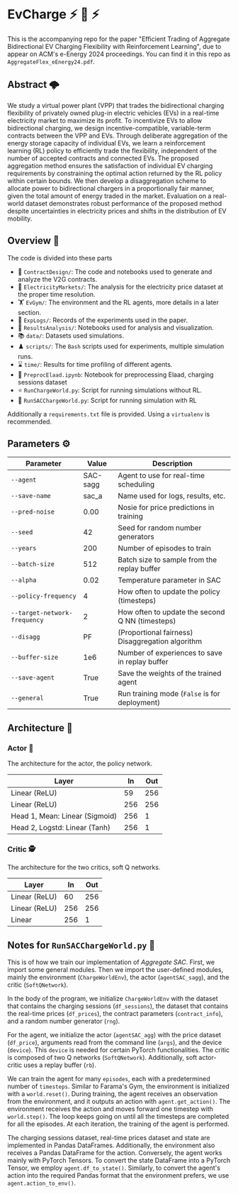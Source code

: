 # EvCharge :zap: :car: :zap: 
This is the accompanying repo for the paper "Efficient Trading of Aggregate Bidirectional EV Charging Flexibility with Reinforcement Learning", due to appear on ACM's e-Energy 2024 proceedings. You can find it in this repo as `AggregateFlex_eEnergy24.pdf`.

## Abstract :cloud_with_lightning:	
We study a virtual power plant (VPP) that trades the bidirectional charging flexibility of privately owned plug-in electric vehicles (EVs) in a real-time electricity market to maximize its profit. To incentivize EVs to allow bidirectional charging, we design incentive-compatible, variable-term contracts between the VPP and EVs. Through deliberate aggregation of the energy storage capacity of individual EVs, we learn a reinforcement learning (RL) policy to efficiently trade the flexibility, independent of the number of accepted contracts and connected EVs. The proposed aggregation method ensures the satisfaction of individual EV charging requirements by constraining the optimal action returned by the RL policy within certain bounds. We then develop a disaggregation scheme to allocate power to bidirectional chargers in a proportionally fair manner, given the total amount of energy traded in the market. Evaluation on a real-world dataset demonstrates robust performance of the proposed method despite uncertainties in electricity prices and shifts in the distribution of EV mobility.

## Overview :telescope:
The code is divided into these parts
* :scroll: `ContractDesign/`: The code and notebooks used to generate and analyze the V2G contracts. 
* :electric_plug: `ElectricityMarkets/`: The analysis for the electricity price dataset at the proper time resolution. 
* :weight_lifting: `EvGym/`: The environment and the RL agents, more details in a later section.
* :test_tube: `ExpLogs/`: Records of the experiments used in the paper.
* :microscope: `ResultsAnalysis/`: Notebooks used for analysis and visualization. 
* :books: `data/`: Datasets used simulations.
* :chess_pawn: `scripts/`: The `Bash` scripts used for experiments, multiple simulation runs.
* :hourglass: `time/`: Results for time profiling of different agents.
* :stew: `PreprocElaad.ipynb`: Notebook for preprocessing Elaad, charging sessions dataset
* :star: `RunChargeWorld.py`: Script for running simulations without RL.
* :star2: `RunSACChargeWorld.py`: Script for running simulation with RL

Additionally a `requirements.txt` file is provided.
Using a `virtualenv` is recommended.

## Parameters :gear: 
| Parameter                    | Value    | Description                                      |
|------------------------------|----------|--------------------------------------------------|
| `--agent`                    | SAC-sagg | Agent to use for real-time scheduling            |
| `--save-name`                | sac_a    | Name used for logs, results, etc.                |
| `--pred-noise`               | 0.00     | Nosie for price predictions in training          |
| `--seed`                     | 42       | Seed for random number generators                |
| `--years`                    | 200      | Number of episodes to train                      |
| `--batch-size`               | 512      | Batch size to sample from the replay buffer      |
| `--alpha`                    | 0.02     | Temperature parameter in SAC                     |
| `--policy-frequency`         | 4        | How often to update the policy (timesteps)       |
| `--target-network-frequency` | 2        | How often to update the second Q NN (timesteps)  |
| `--disagg`                   | PF       | (Proportional fairness) Disaggregation algorithm |
| `--buffer-size`              | 1e6      | Number of experiences to save in replay buffer   |
| `--save-agent`               | True     | Save the weights of the trained agent            |
| `--general`                  | True     | Run training mode (`False` is for deployment)    |

## Architecture :brain:

### Actor :person_fencing:
The architecture for the actor, the policy network. 

| Layer                          | In  | Out |
|--------------------------------|-----|-----|
| Linear (ReLU)                  | 59  | 256 |
| Linear (ReLU)                  | 256 | 256 |
| Head 1, Mean: Linear (Sigmoid) | 256 | 1   |
| Head 2, Logstd: Linear (Tanh)  | 256 | 1   |

### Critic :detective:
The architecture for the two critics, soft Q networks.

| Layer         | In  | Out |
|---------------|-----|-----|
| Linear (ReLU) | 60  | 256 |
| Linear (ReLU) | 256 | 256 |
| Linear        | 256 | 1   |

## Notes for `RunSACChargeWorld.py` :city_sunrise:	
This is of how we train our implementation of _Aggregate SAC_. 
First, we import some general modules. Then we import the user-defined modules, mainly the environment (`ChargeWorldEnv`), the actor (`agentSAC_sagg`), and the critic (`SoftQNetwork`).

In the body of the program, we initialize `ChargeWorldEnv` with the dataset that contains the charging sessions (`df_sessions`), the dataset that contains the real-time prices (`df_prices`), the contract parameters (`contract_info`), and a random number generator (`rng`).

For the agent, we initialize the actor (`agentSAC_agg`) with the price dataset (`df_price`), arguments read from the command line (`args`), and the device  (`device`). This `device` is needed for certain PyTorch functionalities. The critic is composed of two Q networks (`SoftQNetwork`).
Additionally, soft actor-critic uses a replay buffer (`rb`). 

We can train the agent for many `episodes`, each with a predetermined number of `timesteps`.
Similar to Farama's Gym, the environment is initialized with a `world.reset()`. 
During training, the agent receives an observation from the environment, and it outputs an action with `agent.get_action()`. 
The environment receives the action and moves forward one timestep with `world.step()`.
The loop keeps going on until all the timesteps are completed for all the episodes.
At each iteration, the training of the agent is performed. 

The charging sessions dataset, real-time prices dataset and state are implemented in Pandas DataFrames.
Additionally, the environment also receives a Pandas DataFrame for the action.
Conversely, the agent works mainly with PyTorch Tensors.
To convert the state DataFrame into a PyTorch Tensor, we employ `agent.df_to_state()`.
Similarly, to convert the agent's action into the required Pandas format that the environment prefers, we use `agent.action_to_env()`.

